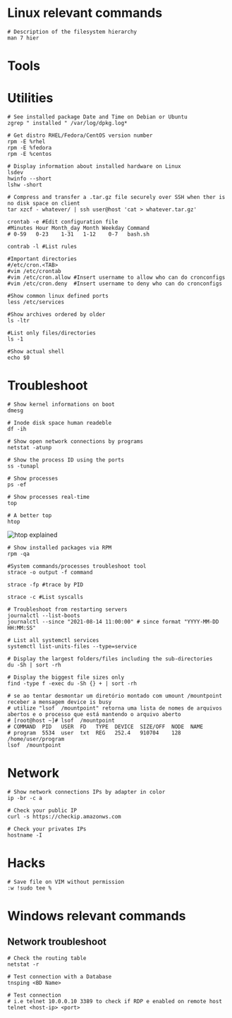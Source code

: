 # Linux relevant commands

```
# Description of the filesystem hierarchy
man 7 hier
```

# Tools 

# Utilities

```
# See installed package Date and Time on Debian or Ubuntu
zgrep " installed " /var/log/dpkg.log*
```

```
# Get distro RHEL/Fedora/CentOS version number
rpm -E %rhel
rpm -E %fedora
rpm -E %centos
```

```
# Display information about installed hardware on Linux
lsdev
hwinfo --short
lshw -short
```
```
# Compress and transfer a .tar.gz file securely over SSH when ther is no disk space on client
tar xzcf - whatever/ | ssh user@host 'cat > whatever.tar.gz'
```

```
crontab -e #Edit configuration file
#Minutes Hour Month_day Month Weekday Command
# 0-59   0-23    1-31   1-12    0-7   bash.sh

contrab -l #List rules

#Important directories 
#/etc/cron.<TAB> 
#vim /etc/crontab
#vim /etc/cron.allow #Insert username to allow who can do cronconfigs
#vim /etc/cron.deny  #Insert username to deny who can do cronconfigs
```

```
#Show common linux defined ports
less /etc/services
```

```
#Show archives ordered by older
ls -ltr
```

```
#List only files/directories
ls -1
```

```
#Show actual shell
echo $0
```

# Troubleshoot

```
# Show kernel informations on boot
dmesg
```

```
# Inode disk space human readeble
df -ih
```

```
# Show open network connections by programs 
netstat -atunp
```

```
# Show the process ID using the ports
ss -tunapl
```

```
# Show processes
ps -ef
```

```
# Show processes real-time
top
```

```
# A better top
htop
```
![htop explained](../images/htop_explained.jpeg)

```
# Show installed packages via RPM
rpm -qa
```

```
#System commands/processes troubleshoot tool
strace -o output -f command

strace -fp #trace by PID 

strace -c #List syscalls
```

```
# Troubleshoot from restarting servers
journalctl --list-boots
journalctl --since "2021-08-14 11:00:00" # since format "YYYY-MM-DD HH:MM:SS"
```
```
# List all systemctl services
systemctl list-units-files --type=service
```

```
# Display the largest folders/files including the sub-directories
du -Sh | sort -rh 
```

```
# Display the biggest file sizes only
find -type f -exec du -Sh {} + | sort -rh
```

```
# se ao tentar desmontar um diretório montado com umount /mountpoint receber a mensagem device is busy
# utilize "lsof  /mountpoint" retorna uma lista de nomes de arquivos abertos e o processo que está mantendo o arquivo aberto
# [root@host ~]# lsof  /mountpoint
# COMMAND  PID   USER  FD   TYPE  DEVICE  SIZE/OFF  NODE  NAME
# program  5534  user  txt  REG   252.4   910704    128   /home/user/program
lsof  /mountpoint
```

# Network

```
# Show network connections IPs by adapter in color
ip -br -c a
```

```
# Check your public IP
curl -s https://checkip.amazonws.com
```

```
# Check your privates IPs
hostname -I
```

# Hacks

```
# Save file on VIM without permission
:w !sudo tee %
```

# Windows relevant commands

## Network troubleshoot

```
# Check the routing table
netstat -r
``` 

```
# Test connection with a Database
tnsping <BD Name>
```

```
# Test connection 
# i.e telnet 10.0.0.10 3389 to check if RDP e enabled on remote host 
telnet <host-ip> <port>
```

